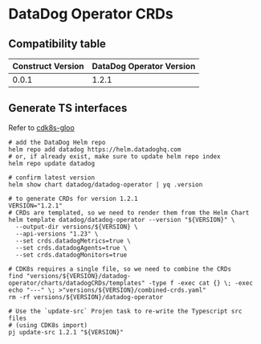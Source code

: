 # DataDog Operator CRDs

## Compatibility table

| Construct Version | DataDog Operator Version |
| ----------------- | ------------------------ |
| 0.0.1             | 1.2.1                    |

## Generate TS interfaces

Refer to [cdk8s-gloo](https://github.com/GoodNotes/cdk8s-gloo/blob/main/.scripts/import-gloo-crds.sh)

```shell
# add the DataDog Helm repo
helm repo add datadog https://helm.datadoghq.com
# or, if already exist, make sure to update helm repo index
helm repo update datadog

# confirm latest version
helm show chart datadog/datadog-operator | yq .version

# to generate CRDs for version 1.2.1
VERSION="1.2.1"
# CRDs are templated, so we need to render them from the Helm Chart
helm template datadog/datadog-operator --version "${VERSION}" \
  --output-dir versions/${VERSION} \
  --api-versions "1.23" \
  --set crds.datadogMetrics=true \
  --set crds.datadogAgents=true \
  --set crds.datadogMonitors=true

# CDK8s requires a single file, so we need to combine the CRDs
find "versions/${VERSION}/datadog-operator/charts/datadogCRDs/templates" -type f -exec cat {} \; -exec echo "---" \; >"versions/${VERSION}/combined-crds.yaml"
rm -rf versions/${VERSION}/datadog-operator

# Use the `update-src` Projen task to re-write the Typescript src files
# (using CDK8s import)
pj update-src 1.2.1 "${VERSION}"
```
